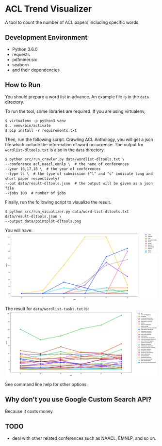 # ACL Trend Visualizer

A tool to count the number of ACL papers including specific words.

## Development Environment

* Python 3.6.0
* requests
* pdfminer.six
* seaborn
* and their dependencies

## How to Run

You should prepare a word list in advance.
An example file is in the `data` directory.

To run the tool, some libraries are required.
If you are using virtualenv,

```
$ virtualenv -p python3 venv
$ . venv/bin/activate
$ pip install -r requirements.txt
```

Then, run the following script.
Crawling ACL Anthology, you will get a json file which include the information of word occurrence.
The output for `wordlist-dltools.txt` is also in the `data` directory.

```
$ python src/run_crawler.py data/wordlist-dltools.txt \
--conference acl,naacl,emnlp \  # the name of conferences
--year 16,17,18 \  # the year of conferences
--type ls \  # the type of submission ("l" and "s" indicate long and short paper respectively)
--out data/result-dltools.json  # the output will be given as a json file
--jobs 100  # number of jobs
```

Finally, run the following script to visualize the result.

```
$ python src/run_visualizer.py data/word-list-dltools.txt  data/result-dltools.json \
--output data/pointplot-dltools.png
```

You will have:
![pointplot-dltools.png](./data/pointplot-dltools.png)

The result for `data/wordlist-tasks.txt` is:
![pointplot-tasks.png](./data/pointplot-tasks.png)

See command line help for other options.

## Why don't you use Google Custom Search API?

Because it costs money.

## TODO

- deal with other related conferences such as NAACL, EMNLP, and so on.
